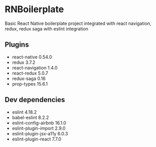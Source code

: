 # RNBoilerplate
Basic React Native boilerplate project integrated with react navigation, redux, redux saga with eslint integration

## Plugins
* react-native 0.54.0
* redux 3.7.2
* react-navigation 1.4.0
* react-redux 5.0.7
* redux-saga 0.16
* prop-types 15.6.1

## Dev dependencies
* eslint 4.18.2
* babel-eslint 8.2.2
* eslint-config-airbnb 16.1.0
* eslint-plugin-import 2.9.0
* eslint-plugin-jsx-a11y 6.0.3
* eslint-plugin-react 7.7.0
